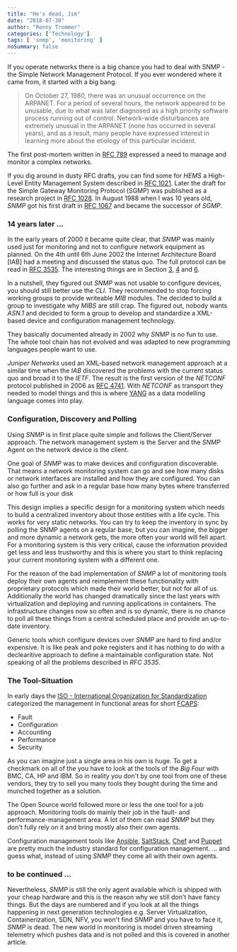 ```yaml
---
title: "He's dead, Jim"
date: "2018-07-30"
author: "Ronny Trommer"
categories: ['Technology']
tags: [ 'snmp', 'monitoring' ]
noSummary: false
---
```


If you operate networks there is a big chance you had to deal with SNMP - the Simple Network Management Protocol.
If you ever wondered where it came from, it started with a big bang.

> On October 27, 1980, there was an unusual occurrence on the ARPANET.
> For a period of several hours, the network appeared  to be unusable, due to what was later diagnosed as a high priority software process running out of control.
> Network-wide disturbances are extremely unusual in the ARPANET (none has occurred in several years), and as a result, many people have expressed interest in learning more about the etiology of this particular incident.

The first post-mortem written in [RFC 789](https://tools.ietf.org/html/rfc789.html) expressed a need to manage and monitor a complex networks.

If you dig around in dusty RFC drafts, you can find some for _HEMS_ a High-Level Entity Management System described in [RFC 1021](https://tools.ietf.org/html/rfc1021).
Later the draft for the Simple Gateway Monitoring Protocol (SGMP) was published as a research project in [RFC 1028](https://tools.ietf.org/html/rfc1028).
In August 1988 when I was 10 years old, _SNMP_ got his first draft in [RFC 1067](https://tools.ietf.org/html/rfc1067) and became the successor of _SGMP_.

### 14 years later ...

In the early years of 2000 it became quite clear, that _SNMP_ was mainly used just for monitoring and not to configure network equipment as planned.
On the 4th until 6th June 2002 the Internet Architecture Board [IAB] had a meeting and discussed the status quo.
The full protocol can be read in [RFC 3535](https://tools.ietf.org/html/rfc3535).
The interesting things are in Section [3](https://tools.ietf.org/html/rfc3535#section-3), [4](https://tools.ietf.org/html/rfc3535#section-4) and [6](https://tools.ietf.org/html/rfc3535#section-6).

In a nutshell, they figured out _SNMP_ was not usable to configure devices, you should still better use the _CLI_.
They recommended to stop forcing working groups to provide writeable _MIB_ modules.
The decided to build a group to investigate why _MIBS_ are still crap.
The figured out, nobody wants _ASN.1_ and decided to form a group to develop and standardize a XML-based device and configuration management technology.

They basically documented already in 2002 why _SNMP_ is no fun to use.
The whole tool chain has not evolved and was adapted to new programming languages people want to use.

_Juniper Networks_ used an XML-based network management approach at a similar time when the _IAB_ discovered the problems with the current status quo and broad it to the _IETF_.
The result is the first version of the _NETCONF_ protocol published in 2006 as [RFC 4741](https://tools.ietf.org/html/rfc4741).
With _NETCONF_ as transport they needed to model things and this is where [YANG](https://en.wikipedia.org/wiki/YANG) as a data modelling language comes into play.

### Configuration, Discovery and Polling

Using _SNMP_ is in first place quite simple and follows the Client/Server approach.
The network management system is the Server and the _SNMP_ Agent on the network device is the client.

One goal of _SNMP_ was to make devices and configuration discoverable.
That means a network monitoring system can go and see how many disks or network interfaces are installed and how they are configured.
You can also go further and ask in a regular base how many bytes where transferred or how full is your disk

This design implies a specific design for a monitoring system which needs to build a centralized inventory about those entities with a life cycle.
This works for very static networks.
You can try to keep the inventory in sync by polling the SNMP agents on a regular base, but you can imagine, the bigger and more dynamic a network gets, the more often your world will fell apart.
For a monitoring system is this very critical, cause the information provided get less and less trustworthy and this is where you start to think replacing your current monitoring system with a different one.

For the reason of the bad implementation of _SNMP_ a lot of monitoring tools deploy their own agents and reimplement these functionality with proprietary protocols which made their world better, but not for all of us.
Additionally the world has changed dramatically since the last years with virtualization and deploying and running applications in containers.
The infrastructure changes now so often and is so dynamic, there is no chance to poll all these things from a central scheduled place and provide an up-to-date inventory.

Generic tools which configure devices over _SNMP_ are hard to find and/or expensive.
It is like peak and poke registers and it has nothing to do with a declearitive approach to define a maintainable configuration state.
Not speaking of all the problems described in _RFC 3535_.

### The Tool-Situation

In early days the [ISO - International Organization for Standardization](https://en.wikipedia.org/wiki/International_Organization_for_Standardization) categorized the management in functional areas for short [FCAPS](https://en.wikipedia.org/wiki/FCAPS):

* Fault
* Configuration
* Accounting
* Performance
* Security

As you can imagine just a single area in his own is huge.
To get a checkmark on all of the you have to look at the tools of the _Big Four_ with BMC, CA, HP and IBM.
So in reality you don't by one tool from one of these vendors, they try to sell you many tools they bought during the time and munched together as a solution.

The Open Source world followed more or less the one tool for a job approach.
Monitoring tools do mainly their job in the fault- and performance-management area.
A lot of them can read _SNMP_ but they don't fully rely on it and bring mostly also their own agents.

Configuration management tools like [Ansible](https://www.ansible.com), [SaltStack](https://saltstack.com), [Chef](https://www.chef.io) and [Puppet](https://puppet.com) are pretty much the industry standard for configuration management.
... and guess what, instead of using _SNMP_ they come all with their own agents.

### to be continued ...

Nevertheless, _SNMP_ is still the only agent available which is shipped with your cheap hardware and this is the reason why we still don't have fancy things.
But the days are numbered and if you look at all the things happening in next generation technologies e.g. Server Virtualization, Containerization, SDN, NFV, you won't find _SNMP_ and you have to face it, _SNMP_ is dead.
The new world in monitoring is model driven streaming telemetry which pushes data and is not polled and this is covered in another article.
